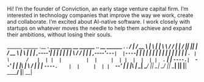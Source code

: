 Hi! I’m the founder of Conviction, an early stage venture capital firm. I’m interested in technology companies that improve the way we work, create and collaborate. I’m excited about AI-native software. I work closely with startups on whatever moves the needle to help them achieve and expand their ambitions, without losing their souls.


  ______   ______   .__   __. ____    ____  __    ______ .___________. __    ______   .__   __. 
 /      | /  __  \  |  \ |  | \   \  /   / |  |  /      ||           ||  |  /  __  \  |  \ |  | 
|  ,----'|  |  |  | |   \|  |  \   \/   /  |  | |  ,----'`---|  |----`|  | |  |  |  | |   \|  | 
|  |     |  |  |  | |  . `  |   \      /   |  | |  |         |  |     |  | |  |  |  | |  . `  | 
|  `----.|  `--'  | |  |\   |    \    /    |  | |  `----.    |  |     |  | |  `--'  | |  |\   | 
 \______| \______/  |__| \__|     \__/     |__|  \______|    |__|     |__|  \______/  |__| \__| 
